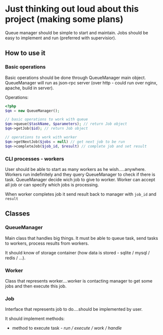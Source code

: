 # Just thinking out loud about this project (making some plans)

Queue manager should be simple to start and maintain. Jobs should be easy to implement and run (preferred  with supervisior).

## How to use it

### Basic operations
Basic operations should be done through QueueManager main object. QueueManager will run as json-rpc server (over http - could run over nginx, apache, build in server).

Operations:

```php
<?php
$qm = new QueueManager();

// basic operations to work with queue
$qm->queue($taskName, $parameters); // return Job object
$qm->getJob($id); // return Job object

// operations to work with worker
$qm->getNextJob($jobs = null) // get next job to be run
$qm->completeJob($job_id, $result) // complete job and set result
```

### CLI processes - workers

User should  be able to start as many workers as he wish.....anywhere. Workers run indefinitely and they query QueueManager to check if there is task. QueueManager decide wich job to give to worker. Worker can accept all job or can specify which jobs is processing.

When worker completes job it send result back to manager with `job_id` and `result`

## Classes

### QueueManager
Main class that handles big things. It must be able to queue task, send tasks to workers, process results from workers.

It should know of storage container (how data is stored - sqlite / mysql / redis / ...).

### Worker
Class that represents worker....worker is contacting manager to get some jobs and then execute this job.

### Job

Interface that represents job to do....should be implemented by user.

It should implement methods:

 - method to execute task - *run / execute / work / handle*

